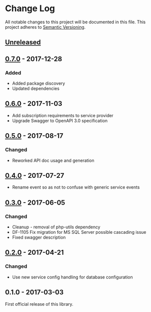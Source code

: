 # Change Log
All notable changes to this project will be documented in this file.
This project adheres to [Semantic Versioning](http://semver.org/).

## [Unreleased]
## [0.7.0] - 2017-12-28
### Added
- Added package discovery
- Updated dependencies

## [0.6.0] - 2017-11-03
- Add subscription requirements to service provider
- Upgrade Swagger to OpenAPI 3.0 specification

## [0.5.0] - 2017-08-17
### Changed
- Reworked API doc usage and generation

## [0.4.0] - 2017-07-27
- Rename event so as not to confuse with generic service events

## [0.3.0] - 2017-06-05
### Changed
- Cleanup - removal of php-utils dependency
- DF-1105 Fix migration for MS SQL Server possible cascading issue
- Fixed swagger description

## [0.2.0] - 2017-04-21
### Changed
- Use new service config handling for database configuration

## 0.1.0 - 2017-03-03
First official release of this library.

[Unreleased]: https://github.com/dreamfactorysoftware/df-notification/compare/0.7.0...HEAD
[0.7.0]: https://github.com/dreamfactorysoftware/df-notification/compare/0.6.0...0.7.0
[0.6.0]: https://github.com/dreamfactorysoftware/df-notification/compare/0.5.0...0.6.0
[0.5.0]: https://github.com/dreamfactorysoftware/df-notification/compare/0.4.0...0.5.0
[0.4.0]: https://github.com/dreamfactorysoftware/df-notification/compare/0.3.0...0.4.0
[0.3.0]: https://github.com/dreamfactorysoftware/df-notification/compare/0.2.0...0.3.0
[0.2.0]: https://github.com/dreamfactorysoftware/df-notification/compare/0.1.0...0.2.0
